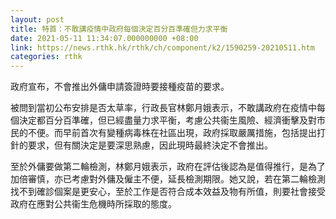 ```yaml
---
layout: post
title: 特首：不敢講疫情中政府每個決定百分百準確但力求平衡
date: 2021-05-11 11:34:07.000000000 +08:00
link: https://news.rthk.hk/rthk/ch/component/k2/1590259-20210511.htm
categories: rthk
---
```


政府宣布，不會推出外傭申請簽證時要接種疫苗的要求。

被問到當初公布安排是否太草率，行政長官林鄭月娥表示，不敢講政府在疫情中每個決定都百分百準確，但已經盡量力求平衡，考慮公共衞生風險、經濟衝擊及對市民的不便。而早前首次有變種病毒株在社區出現，政府採取嚴厲措施，包括提出打針的要求，但有關決定是要深思熟慮，因此現時最終決定不會推出。

至於外傭要做第二輪檢測，林鄭月娥表示，政府在評估後認為是值得推行，是為了加倍審慎，亦已考慮對外傭及僱主不便，延長檢測期限。她又說，若在第二輪檢測找不到確診個案是更安心，至於工作是否符合成本效益及物有所值，則要社會接受政府在應對公共衞生危機時所採取的態度。
